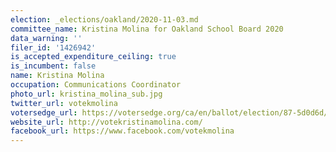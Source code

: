 ```yaml
---
election: _elections/oakland/2020-11-03.md
committee_name: Kristina Molina for Oakland School Board 2020
data_warning: ''
filer_id: '1426942'
is_accepted_expenditure_ceiling: true
is_incumbent: false
name: Kristina Molina
occupation: Communications Coordinator
photo_url: kristina_molina_sub.jpg
twitter_url: votekmolina
votersedge_url: https://votersedge.org/ca/en/ballot/election/87-5d0d6d/address/null/zip/94605/contests/contest/21298/candidate/151505
website_url: http://votekristinamolina.com/
facebook_url: https://www.facebook.com/votekmolina
---
```

